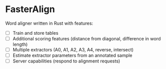 # FasterAlign

Word aligner written in Rust with features:

- [ ] Train and store tables
- [ ] Additional scoring features (distance from diagonal, difference in word length)
- [ ] Multiple extractors (A0, A1, A2, A3, A4, reverse, intersect)
- [ ] Estimate extractor parameters from an annotated sample
- [ ] Server capabilities (respond to alignment requests)

